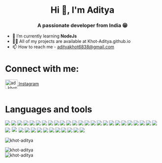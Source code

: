 <link rel="preconnect" href="https://fonts.googleapis.com">
<link rel="preconnect" href="https://fonts.gstatic.com" crossorigin>
<link href="https://fonts.googleapis.com/css2?family=Tajawal:wght@300&display=swap" rel="stylesheet">
<link rel="stylesheet" href="./style.css">

<h1 align="center" class="header">Hi 👋, I'm Aditya</h1>
<h3 align="center" >A passionate developer from India 😁</h3>

- 🌱 I’m currently learning **NodeJs**
- 👨‍💻 All of my projects are available at Khot-Aditya.github.io
- 📫 How to reach me - adityakhot6838@gmail.com

<h1 align="left">Connect with me:</h2>
<p align="left">
<a href="https://instagram.com/ad_khot" target="blank">
<img align="center"
            src="https://raw.githubusercontent.com/rahuldkjain/github-profile-readme-generator/master/src/images/icons/Social/instagram.svg"
            alt="ad_khot" height="30" width="40" />
            Instagram
</a>
</p>

<h1 style="margin-top:50px">Languages and tools</h1>
<span style="flex">
<!-- completed -->
<!-- mobile development -->
<img src="https://cdn.jsdelivr.net/gh/devicons/devicon/icons/android/android-original-wordmark.svg" />
<img src="https://cdn.jsdelivr.net/gh/devicons/devicon/icons/androidstudio/androidstudio-original.svg" />
<!-- IDEs -->
<img src="https://cdn.jsdelivr.net/gh/devicons/devicon/icons/vscode/vscode-original.svg" />
<img src="https://cdn.jsdelivr.net/gh/devicons/devicon/icons/atom/atom-original-wordmark.svg" />
<img src="https://cdn.jsdelivr.net/gh/devicons/devicon/icons/intellij/intellij-original.svg" />
<!-- frontend languages -->
<img src="https://cdn.jsdelivr.net/gh/devicons/devicon/icons/css3/css3-original.svg" />
<img src="https://cdn.jsdelivr.net/gh/devicons/devicon/icons/html5/html5-original.svg" />
<img src="https://cdn.jsdelivr.net/gh/devicons/devicon/icons/javascript/javascript-original.svg" />
<img src="https://cdn.jsdelivr.net/gh/devicons/devicon/icons/typescript/typescript-original.svg" />
<img src="https://cdn.jsdelivr.net/gh/devicons/devicon/icons/jquery/jquery-original.svg" />
<!-- frontend frameworks -->
<img src="https://cdn.jsdelivr.net/gh/devicons/devicon/icons/tailwindcss/tailwindcss-plain.svg" />
<img src="https://cdn.jsdelivr.net/gh/devicons/devicon/icons/react/react-original.svg" />
<img src="https://cdn.jsdelivr.net/gh/devicons/devicon/icons/angularjs/angularjs-original.svg" />
<!-- programing languages -->
<img src="https://cdn.jsdelivr.net/gh/devicons/devicon/icons/c/c-original.svg" />
<img src="https://cdn.jsdelivr.net/gh/devicons/devicon/icons/cplusplus/cplusplus-original.svg" />
<img src="https://cdn.jsdelivr.net/gh/devicons/devicon/icons/java/java-original.svg" />
<!-- design tools -->
<img src="https://cdn.jsdelivr.net/gh/devicons/devicon/icons/figma/figma-original.svg" />
<img src="https://cdn.jsdelivr.net/gh/devicons/devicon/icons/mysql/mysql-original.svg" />
<img src="https://cdn.jsdelivr.net/gh/devicons/devicon/icons/sqlite/sqlite-original.svg" />
<img src="https://cdn.jsdelivr.net/gh/devicons/devicon/icons/npm/npm-original-wordmark.svg" />
<img src="https://cdn.jsdelivr.net/gh/devicons/devicon/icons/spring/spring-original.svg" />
<img src="https://cdn.jsdelivr.net/gh/devicons/devicon/icons/firebase/firebase-plain.svg" />
<img src="https://cdn.jsdelivr.net/gh/devicons/devicon/icons/git/git-original.svg" />
<img src="https://cdn.jsdelivr.net/gh/devicons/devicon/icons/github/github-original-wordmark.svg" />
<img src="https://cdn.jsdelivr.net/gh/devicons/devicon/icons/processing/processing-original.svg" />
<img src="https://cdn.jsdelivr.net/gh/devicons/devicon/icons/arduino/arduino-original.svg" />
<!-- to learn next -->
<span>
<img src="https://cdn.jsdelivr.net/gh/devicons/devicon/icons/nodejs/nodejs-original.svg" style="border: 2px solid white;"/>
<img src="https://cdn.jsdelivr.net/gh/devicons/devicon/icons/sass/sass-original.svg" />
<img src="https://cdn.jsdelivr.net/gh/devicons/devicon/icons/mongodb/mongodb-original.svg" />
<img src="https://cdn.jsdelivr.net/gh/devicons/devicon/icons/babel/babel-original.svg" />
<img src="https://cdn.jsdelivr.net/gh/devicons/devicon/icons/yarn/yarn-original.svg" />
<img src="https://cdn.jsdelivr.net/gh/devicons/devicon/icons/coffeescript/coffeescript-original.svg" />
<img src="https://cdn.jsdelivr.net/gh/devicons/devicon/icons/threejs/threejs-original.svg" />
<img src="https://cdn.jsdelivr.net/gh/devicons/devicon/icons/dart/dart-original.svg" />
<img src="https://cdn.jsdelivr.net/gh/devicons/devicon/icons/flutter/flutter-original.svg" />
<img src="https://cdn.jsdelivr.net/gh/devicons/devicon/icons/wordpress/wordpress-plain.svg" />
<img src="https://cdn.jsdelivr.net/gh/devicons/devicon/icons/webflow/webflow-original.svg" />
<img src="https://cdn.jsdelivr.net/gh/devicons/devicon/icons/woocommerce/woocommerce-original.svg" />

</span>
</span>

<img src="https://komarev.com/ghpvc/?username=khot-aditya&label=Profile%20views&color=0e75b6&style=flat"
    alt="khot-aditya" />
<br>
<img src="https://github-readme-stats.vercel.app/api/top-langs?username=khot-aditya&show_icons=true&locale=en&layout=compact"
    alt="" />
<br>

<img align="center" src="https://github-readme-stats.vercel.app/api?username=khot-aditya&show_icons=true&locale=en"
    alt="khot-aditya" />
<br>
<img align="center" src="https://github-readme-streak-stats.herokuapp.com/?user=khot-aditya&" alt="khot-aditya" />
